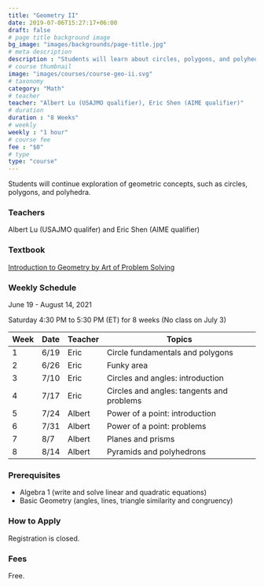 ```yaml
---
title: "Geometry II"
date: 2019-07-06T15:27:17+06:00
draft: false
# page title background image
bg_image: "images/backgrounds/page-title.jpg"
# meta description
description : "Students will learn about circles, polygons, and polyhedra."
# course thumbnail
image: "images/courses/course-geo-ii.svg"
# taxonomy
category: "Math"
# teacher
teacher: "Albert Lu (USAJMO qualifier), Eric Shen (AIME qualifier)"
# duration
duration : "8 Weeks"
# weekly
weekly : "1 hour"
# course fee
fee : "$0"
# type
type: "course"
---
```


Students will continue exploration of geometric concepts, such as circles, polygons, and polyhedra.

### Teachers

Albert Lu (USAJMO qualifer) and Eric Shen (AIME qualifier)

### Textbook

[Introduction to Geometry by Art of Problem Solving](https://artofproblemsolving.com/store/item/intro-geometry)

### Weekly Schedule

June 19 - August 14, 2021

Saturday 4:30 PM to 5:30 PM (ET) for 8 weeks (No class on July 3)

Week|   Date|  Teacher |  Topics
----|-------|----------|------------
1   |6/19   |Eric      |Circle fundamentals and polygons
2   |6/26   |Eric      |Funky area
3   |7/10   |Eric      |Circles and angles: introduction
4   |7/17   |Eric      |Circles and angles: tangents and problems
5   |7/24   |Albert    |Power of a point: introduction
6   |7/31   |Albert    |Power of a point: problems
7   |8/7    |Albert    |Planes and prisms
8   |8/14   |Albert    |Pyramids and polyhedrons

### Prerequisites

* Algebra 1 (write and solve linear and quadratic equations)
* Basic Geometry (angles, lines, triangle similarity and congruency)

### How to Apply

Registration is closed.

### Fees

Free.

